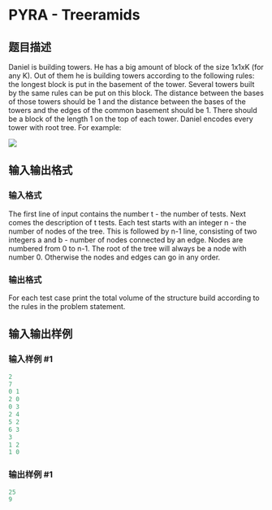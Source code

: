 # PYRA - Treeramids

## 题目描述

Daniel is building towers. He has a big amount of block of the size 1x1xK (for any K). Out of them he is building towers according to the following rules: the longest block is put in the basement of the tower. Several towers built by the same rules can be put on this block. The distance between the bases of those towers should be 1 and the distance between the bases of the towers and the edges of the common basement should be 1. There should be a block of the length 1 on the top of each tower. Daniel encodes every tower with root tree. For example:

![](https://cdn.luogu.com.cn/upload/vjudge_pic/SP6288/071828f856716bf33e2c0afdb9f3ae4bfe32fc8c.png)

## 输入输出格式

### 输入格式

The first line of input contains the number t - the number of tests. Next comes the description of t tests. Each test starts with an integer n - the number of nodes of the tree. This is followed by n-1 line, consisting of two integers a and b - number of nodes connected by an edge. Nodes are numbered from 0 to n-1. The root of the tree will always be a node with number 0. Otherwise the nodes and edges can go in any order.

### 输出格式

For each test case print the total volume of the structure build according to the rules in the problem statement.

## 输入输出样例

### 输入样例 #1

```cpp
2
7
0 1
2 0
0 3
2 4
5 2
6 3
3
1 2
1 0
```


### 输出样例 #1

```cpp
25
9
```


